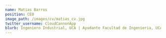 ```yaml
---
name: Matias Barros
position: CEO
image_path: /images/cv/matias_cv.jpg
twitter_username: CloudCannonApp
blurb: Ingeniero Industrial, UCA | Ayudante Facultad de Ingenieria, UCA | Conocimientos de sistemas ERP | Mas de 10 Años de experiencia corporativa | Especializado en optimización de procesos, negociaciones y cambio estratégico. En incansable búsqueda de la optimización. Hambriento e Insensato.
---
```

